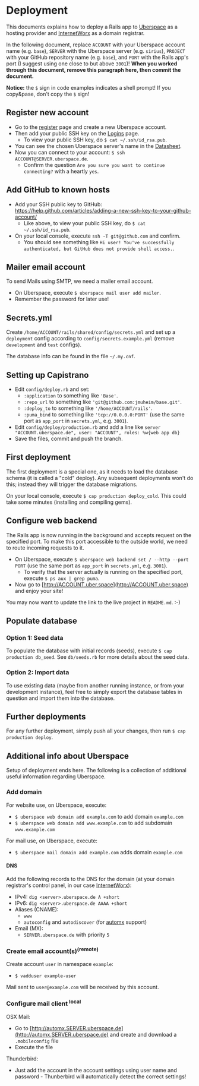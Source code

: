 # Deployment

This documents explains how to deploy a Rails app to [Uberspace](http://www.uberspace.de) as a hosting provider and [InternetWorx](http://www.inwx.ch) as a domain registrar.

In the following document, replace `ACCOUNT` with your Uberspace account name (e.g. `base`), `SERVER` with the Uberspace server (e.g. `sirius`), `PROJECT` with your GitHub repository name (e.g. `base`), and `PORT` with the Rails app's port (I suggest using one close to but above `3001`)! **When you worked through this document, remove this paragraph here, then commit the document.**

**Notice:** the `$` sign in code examples indicates a shell prompt! If you copy&pase, don't copy the `$` sign!

## Register new account

- Go to the [register](https://uberspace.de/register) page and create a new Uberspace account.
- Then add your public SSH key on the [Logins](https://uberspace.de/dashboard/authentication) page.
    - To view your public SSH key, do `$ cat ~/.ssh/id_rsa.pub`.
- You can see the chosen Uberspace server's name in the [Datasheet](https://uberspace.de/dashboard/datasheet).
- Now you can connect to your account: `$ ssh ACCOUNT@SERVER.uberspace.de`.
    - Confirm the question `Are you sure you want to continue connecting?` with a heartly `yes`.

## Add GitHub to known hosts

- Add your SSH public key to GitHub: https://help.github.com/articles/adding-a-new-ssh-key-to-your-github-account/
    - Like above, to view your public SSH key, do `$ cat ~/.ssh/id_rsa.pub`.
- On your local console, execute `ssh -T git@github.com` and confirm.
    - You should see something like `Hi user! You've successfully authenticated, but GitHub does not provide shell access.`.

## Mailer email account

To send Mails using SMTP, we need a mailer email account.

- On Uberspace, execute `$ uberspace mail user add mailer`.
- Remember the password for later use!

## Secrets.yml

Create `/home/ACCOUNT/rails/shared/config/secrets.yml` and set up a `deployment` config according to `config/secrets.example.yml` (remove `development` and `test` configs).

The database info can be found in the file `~/.my.cnf`.

## Setting up Capistrano

- Edit `config/deploy.rb` and set:
    - `:application` to something like `'Base'`.
    - `:repo_url` to something like `'git@github.com:jmuheim/base.git'`.
    - `:deploy_to` to something like `'/home/ACCOUNT/rails'`.
    - `:puma_bind` to something like `'tcp://0.0.0.0:PORT'` (use the same port as `app_port` in `secrets.yml`, e.g. `3001`).
- Edit `config/deploy/production.rb` and add a line like `server "ACCOUNT.uberspace.de", user: "ACCOUNT", roles: %w{web app db}`
- Save the files, commit and push the branch.

## First deployment

The first deployment is a special one, as it needs to load the database schema (it is called a "cold" deploy). Any subsequent deployments won't do this; instead they will trigger the database migrations.

On your local console, execute `$ cap production deploy_cold`. This could take some minutes (installing and compiling gems).

## Configure web backend

The Rails app is now running in the background and accepts request on the specified port. To make this port accessible to the outside world, we need to route incoming requests to it.

- On Uberspace, execute `$ uberspace web backend set / --http --port PORT` (use the same port as `app_port` in `secrets.yml`, e.g. `3001`).
    - To verify that the server actually is running on the specified port, execute `$ ps aux | grep puma`.
- Now go to [http://ACCOUNT.uber.space](http://ACCOUNT.uber.space) and enjoy your site!

You may now want to update the link to the live project in `README.md`. :-)

## Populate database

### Option 1: Seed data

To populate the database with initial records (seeds), execute `$ cap production db_seed`. See `db/seeds.rb` for more details about the seed data.

### Option 2: Import data

To use existing data (maybe from another running instance, or from your development instance), feel free to simply export the database tables in question and import them into the database.

## Further deployments

For any further deployment, simply push all your changes, then run `$ cap production deploy`.

## Additional info about Uberspace

Setup of deployment ends here. The following is a collection of additional useful information regarding Uberspace.

### Add domain

For website use, on Uberspace, execute:

- `$ uberspace web domain add example.com` to add domain `example.com`
- `$ uberspace web domain add www.example.com` to add subdomain `www.example.com`

For mail use, on Uberspace, execute:

- `$ uberspace mail domain add example.com` adds domain `example.com`

#### DNS

Add the following records to the DNS for the domain (at your domain registrar's control panel, in our case [InternetWorx](http://www.inwx.ch)):

- IPv4: `dig <server>.uberspace.de A +short`
- IPv6: `dig <server>.uberspace.de AAAA +short`
- Aliases (CNAME):
  - `www`
  - `autoconfig` and `autodiscover` (for [automx](https://wiki.uberspace.de/mail:automx) support)
- Email (MX):
  - `SERVER.uberspace.de` with priority `5`

### Create email account(s)<sup>(remote)</sup>

Create account `user` in namespace `example`:

- `$ vadduser example-user`

Mail sent to `user@example.com` will be received by this account.

### Configure mail client <sup>local</sup>

OSX Mail:

- Go to [http://automx.SERVER.uberspace.de](http://automx.SERVER.uberspace.de) and create and download a `.mobileconfig` file
- Execute the file

Thunderbird:

- Just add the account in the account settings using user name and password - Thunberbird will automatically detect the correct settings!
